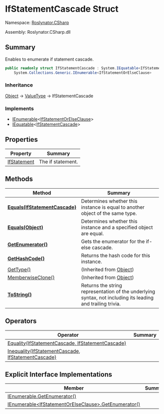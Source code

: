 # IfStatementCascade Struct

Namespace: [Roslynator.CSharp](../README.md)

Assembly: Roslynator\.CSharp\.dll

## Summary

Enables to enumerate if statement cascade\.

```csharp
public readonly struct IfStatementCascade : System.IEquatable<IfStatementCascade>,
    System.Collections.Generic.IEnumerable<IfStatementOrElseClause>
```

### Inheritance

[Object](https://docs.microsoft.com/en-us/dotnet/api/system.object) &#x2192; [ValueType](https://docs.microsoft.com/en-us/dotnet/api/system.valuetype) &#x2192; IfStatementCascade

### Implements

* [IEnumerable](https://docs.microsoft.com/en-us/dotnet/api/system.collections.generic.ienumerable-1)\<[IfStatementOrElseClause](../IfStatementOrElseClause/README.md)>
* [IEquatable](https://docs.microsoft.com/en-us/dotnet/api/system.iequatable-1)\<[IfStatementCascade](./README.md)>

## Properties

| Property | Summary |
| -------- | ------- |
| [IfStatement](IfStatement/README.md) | The if statement\. |

## Methods

| Method | Summary |
| ------ | ------- |
| **[Equals(IfStatementCascade)](Equals/README.md)** | Determines whether this instance is equal to another object of the same type\. |
| **[Equals(Object)](Equals/README.md)** | Determines whether this instance and a specified object are equal\. |
| **[GetEnumerator()](GetEnumerator/README.md)** | Gets the enumerator for the if\-else cascade\. |
| **[GetHashCode()](GetHashCode/README.md)** | Returns the hash code for this instance\. |
| [GetType()](https://docs.microsoft.com/en-us/dotnet/api/system.object.gettype) |  \(Inherited from [Object](https://docs.microsoft.com/en-us/dotnet/api/system.object)\) |
| [MemberwiseClone()](https://docs.microsoft.com/en-us/dotnet/api/system.object.memberwiseclone) |  \(Inherited from [Object](https://docs.microsoft.com/en-us/dotnet/api/system.object)\) |
| **[ToString()](ToString/README.md)** | Returns the string representation of the underlying syntax, not including its leading and trailing trivia\. |

## Operators

| Operator | Summary |
| -------- | ------- |
| [Equality(IfStatementCascade, IfStatementCascade)](op_Equality/README.md) | |
| [Inequality(IfStatementCascade, IfStatementCascade)](op_Inequality/README.md) | |

## Explicit Interface Implementations

| Member | Summary |
| ------ | ------- |
| [IEnumerable.GetEnumerator()](System-Collections-IEnumerable-GetEnumerator/README.md) | |
| [IEnumerable\<IfStatementOrElseClause>.GetEnumerator()](System-Collections-Generic-IEnumerable-Roslynator-CSharp-IfStatementOrElseClause--GetEnumerator/README.md) | |

